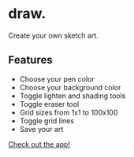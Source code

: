 # draw.
Create your own sketch art.  
## Features
- Choose your pen color
- Choose your background color
- Toggle lighten and shading tools
- Toggle eraser tool
- Grid sizes from 1x1 to 100x100
- Toggle grid lines
- Save your art

[Check out the app!](https://draw-mauve.vercel.app/)
